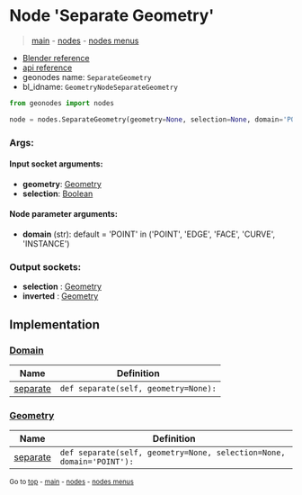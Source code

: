 # Node 'Separate Geometry'

> [main](../structure.md) - [nodes](nodes.md) - [nodes menus](nodes_menus.md)

- [Blender reference](https://docs.blender.org/manual/en/latest/modeling/geometry_nodes/geometry/separate_geometry.html)
- [api reference](https://docs.blender.org/api/current/bpy.types.GeometryNodeSeparateGeometry.html)
- geonodes name: `SeparateGeometry`
- bl_idname: `GeometryNodeSeparateGeometry`

```python
from geonodes import nodes

node = nodes.SeparateGeometry(geometry=None, selection=None, domain='POINT')
```

### Args:

#### Input socket arguments:

- **geometry**: [Geometry](Geometry.md)
- **selection**: [Boolean](Boolean.md)

#### Node parameter arguments:

- **domain** (str): default = 'POINT' in ('POINT', 'EDGE', 'FACE', 'CURVE', 'INSTANCE')

### Output sockets:

- **selection** : [Geometry](Geometry.md)
- **inverted** : [Geometry](Geometry.md)

## Implementation

### [Domain](Domain.md)

| Name | Definition |
|------|------------|
 | [separate](Domain.md#separate) | `def separate(self, geometry=None):` |

### [Geometry](Geometry.md)

| Name | Definition |
|------|------------|
 | [separate](Geometry.md#separate) | `def separate(self, geometry=None, selection=None, domain='POINT'):` |

<sub>Go to [top](#node-Separate-Geometry) - [main](../structure.md) - [nodes](nodes.md) - [nodes menus](nodes_menus.md)</sub>


